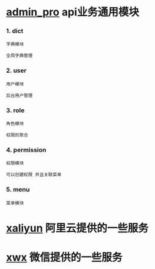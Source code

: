# [admin_pro](admin_pro) api业务通用模块

### 1. dict

    字典模块

    全局字典管理 

### 2. user

    用户模块

    后台用户管理

### 3. role

    角色模块

    权限的聚合

### 4. permission

    权限模块

    可以创建权限 并且关联菜单

### 5. menu

    菜单模块

# [xaliyun](xaliyun) 阿里云提供的一些服务

# [xwx](xwx) 微信提供的一些服务